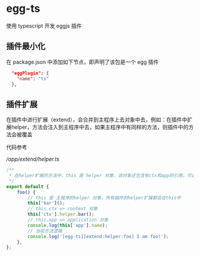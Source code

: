 # egg-ts

使用 typescript 开发 eggjs 插件

## 插件最小化

在 package.json 中添加如下节点，即声明了该包是一个 egg 插件

```json
  "eggPlugin": {
    "name": "ts"
  },
```

## 插件扩展

在插件中进行扩展（extend），会合并到主程序上去对象中去，例如：在插件中扩展helper，方法会注入到主程序中去，如果主程序中有同样的方法，则插件中的方法会被覆盖


代码参考

*/app/extend/helper.ts*

```js
/**
 * 在helper扩展的方法中，this 是 helper 对象，该对象还包含有ctx和app的引用，可以使用主程序或者其他插件的方法
 */
export default {
    foo() {
        // this 是 主程序的helper 对象，所有插件的helper扩展都会在this中
        this['bar']();
        // this.ctx => context 对象
        this['ctx'].helper.bar();
        // this.app => application 对象
        console.log(this['app'].name);
        // 当前方法逻辑
        console.log('[egg-ts][extend:helper:foo] I am foo!');
    },
};

```